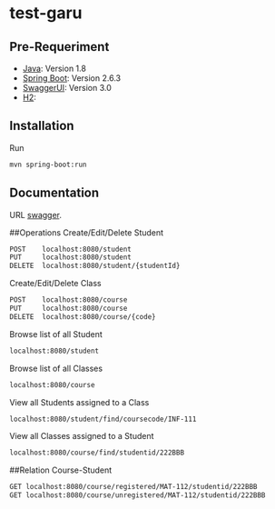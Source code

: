 # test-garu

## Pre-Requeriment

* [Java](): Version 1.8 
* [Spring Boot](): Version 2.6.3
* [SwaggerUI](): Version 3.0
* [H2]():  


## Installation

Run

```bash
mvn spring-boot:run
```

## Documentation

URL [swagger](http://localhost:8080/swagger-ui/index.html).

##Operations
Create/Edit/Delete Student
```bash
POST    localhost:8080/student
PUT     localhost:8080/student
DELETE  localhost:8080/student/{studentId}
```
Create/Edit/Delete Class
```bash
POST    localhost:8080/course
PUT     localhost:8080/course
DELETE  localhost:8080/course/{code}
```
Browse list of all Student
```bash
localhost:8080/student
```
Browse list of all Classes
```bash
localhost:8080/course
```
View all Students assigned to a Class
```bash
localhost:8080/student/find/coursecode/INF-111
```
View all Classes assigned to a Student
```bash
localhost:8080/course/find/studentid/222BBB
```

##Relation Course-Student
```bash
GET localhost:8080/course/registered/MAT-112/studentid/222BBB
GET localhost:8080/course/unregistered/MAT-112/studentid/222BBB
```